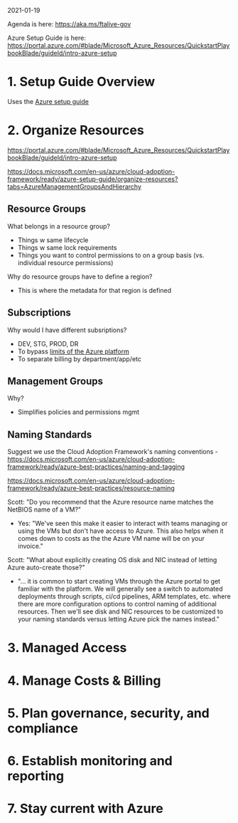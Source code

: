 2021-01-19

Agenda is here: https://aka.ms/ftalive-gov 

Azure Setup Guide is here: https://portal.azure.com/#blade/Microsoft_Azure_Resources/QuickstartPlaybookBlade/guideId/intro-azure-setup

# 1. Setup Guide Overview

Uses the [Azure setup guide](https://portal.azure.com/#blade/Microsoft_Azure_Resources/QuickstartPlaybookBlade/guideId/intro-azure-setup)

# 2. Organize Resources

https://portal.azure.com/#blade/Microsoft_Azure_Resources/QuickstartPlaybookBlade/guideId/intro-azure-setup

https://docs.microsoft.com/en-us/azure/cloud-adoption-framework/ready/azure-setup-guide/organize-resources?tabs=AzureManagementGroupsAndHierarchy 

## Resource Groups 

What belongs in a resource group? 
- Things w same lifecycle
- Things w same lock requirements
- Things you want to control permissions to on a group basis (vs. individual resource permissions)

Why do resource groups have to define a region? 
- This is where the metadata for that region is defined

## Subscriptions

Why would I have different subsriptions?
- DEV, STG, PROD, DR
- To bypass [limits of the Azure platform](https://docs.microsoft.com/en-us/azure/azure-resource-manager/management/azure-subscription-service-limits)
- To separate billing by department/app/etc

## Management Groups

Why?
- Simplifies policies and permissions mgmt

## Naming Standards

Suggest we use the Cloud Adoption Framework's naming conventions - https://docs.microsoft.com/en-us/azure/cloud-adoption-framework/ready/azure-best-practices/naming-and-tagging

https://docs.microsoft.com/en-us/azure/cloud-adoption-framework/ready/azure-best-practices/resource-naming

Scott: "Do you recommend that the Azure resource name matches the NetBIOS name of a VM?"
- Yes: "We've seen this make it easier to interact with teams managing or using the VMs but don't have access to Azure. This also helps when it comes down to costs as the the Azure VM name will be on your invoice."

Scott: "What about explicitly creating OS disk and NIC instead of letting Azure auto-create those?"
- "... it is common to start creating VMs through the Azure portal to get familiar with the platform. We will generally see a switch to automated deployments through scripts, ci/cd pipelines, ARM templates, etc. where there are more configuration options to control naming of additional resources. Then we'll see disk and NIC resources to be customized to your naming standards versus letting Azure pick the names instead."

# 3. Managed Access

# 4. Manage Costs & Billing

# 5. Plan governance, security, and compliance

# 6. Establish monitoring and reporting

# 7. Stay current with Azure
